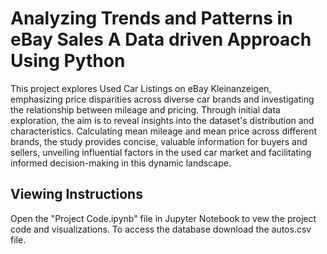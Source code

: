 # Analyzing Trends and Patterns in eBay Sales A Data driven Approach Using Python
This project explores Used Car Listings on eBay Kleinanzeigen, emphasizing price disparities across diverse car brands and investigating the relationship between mileage and pricing. Through initial data exploration, the aim is to reveal insights into the dataset's distribution and characteristics. Calculating mean mileage and mean price across different brands, the study provides concise, valuable information for buyers and sellers, unveiling influential factors in the used car market and facilitating informed decision-making in this dynamic landscape.
## Viewing Instructions
Open the "Project Code.ipynb" file in Jupyter Notebook to vew the project code and visualizations.
To access the database download the autos.csv file.
